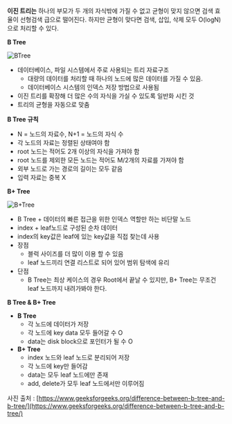 **이진 트리는** 하나의 부모가 두 개의 자식밖에 가질 수 없고 균형이 맞지 않으면 검색 효율이 선형검색 급으로 떨어진다. 하지만 균형이 맞다면 검색, 삽입, 삭제 모두 O(logN)으로 처리할 수 있다.

****B Tree**** 

![BTree](https://user-images.githubusercontent.com/58163364/190071249-7a7d9ecb-57ae-4d1d-a3cf-c3a9dcc691a1.png)

- 데이터베이스, 파일 시스템에서 주로 사용되는 트리 자료구조
    - 대량의 데이터를 처리할 때 하나의 노드에 많은 데이터를 가질 수 있음.
    - 데이터베이스 시스템의 인덱스 저장 방법으로 사용됨
- 이진 트리를 확장해 더 많은 수의 자식을 가실 수 있도록 일반화 시킨 것
- 트리의 균형을 자동으로 맞춤

****B Tree 규칙****

- N = 노드의 자료수, N+1 = 노드의 자식 수
- 각 노드의 자료는 정렬된 상태여야 함
- root 노드는 적어도 2개 이상의 자식을 가져야 함
- root 노드를 제외한 모든 노드는 적어도 M/2개의 자료를 가져야 함
- 외부 노드로 가는 경로의 길이는 모두 같음
- 입력 자료는 중복 X

****B+ Tree**** 

![B+Tree](https://user-images.githubusercontent.com/58163364/190071296-c506d737-9ec9-440b-8a88-f99addc2743e.jpg)


- B Tree + 데이터의 빠른 접근을 위한 인덱스 역할만 하는 비단말 노드
- index + leaf노드로 구성된 순차 데이터
- index의 key값은 leaf에 있는 key값을 직접 찾는데 사용
- 장점
    - 블럭 사이즈를 더 많이 이용 할 수 있음
    - leaf 노드끼리 연결 리스트로 되어 있어 범위 탐색에 유리
- 단점
    - B Tree는 최상 케이스의 경우 Root에서 끝날 수 있지만, B+ Tree는 무조건 leaf 노드까지 내려가봐야 한다.

**B Tree & B+ Tree**

- **B Tree**
    - 각 노드에 데이터가 저장
    - 각 노드에 key data 모두 들어갈 수 O
    - data는 disk block으로 포인터가 될 수 O
- **B+ Tree**
    - index 노드와 leaf 노드로 분리되어 저장
    - 각 노드에 key만 들어감
    - data는 모두 leaf 노드에만 존재
    - add, delete가 모두 leaf 노드에서만 이루어짐

사진 출처 : [https://www.geeksforgeeks.org/difference-between-b-tree-and-b-tree/](https://www.geeksforgeeks.org/difference-between-b-tree-and-b-tree/)

